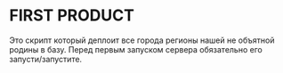 # FIRST PRODUCT

Это скрипт который деплоит все города регионы нашей не объятной родины в базу.
Перед первым запуском сервера обязательно его запусти/запустите.
